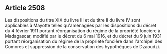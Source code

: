 Article 2508
----
Les dispositions du titre XIX du livre III et du titre II du livre IV sont
applicables à Mayotte telles qu'aménagées par les dispositions du décret du 4
février 1911 portant réorganisation du régime de la propriété foncière à
Madagascar, modifié par le décret du 6 mai 1916, et du décret du 9 juin 1931
portant réorganisation du régime de la propriété foncière dans l'archipel des
Comores et suppression de la conservation des hypothèques de Dzaoudzi.
